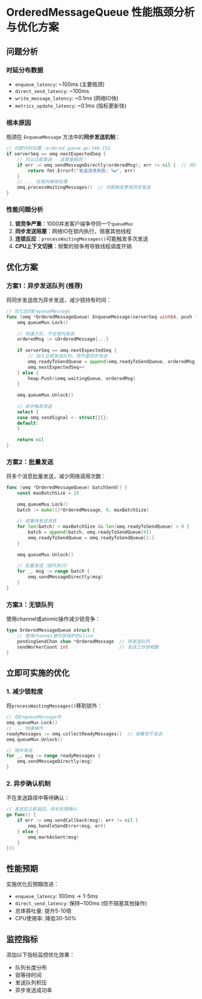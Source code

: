 # OrderedMessageQueue 性能瓶颈分析与优化方案

## 问题分析

### 时延分布数据
- `enqueue_latency`: ~100ms (主要瓶颈)
- `direct_send_latency`: ~100ms 
- `write_message_latency`: ~0.1ms (网络IO快)
- `metrics_update_latency`: ~0.1ms (指标更新快)

### 根本原因
瓶颈在 `EnqueueMessage` 方法中的**同步发送机制**：

```go
// 问题代码位置：ordered_queue.go:140-153
if serverSeq == omq.nextExpectedSeq {
    // 可以立即发送 - 这里是瓶颈！
    if err := omq.sendMessageDirectly(orderedMsg); err != nil {  // 同步调用，持锁发送
        return fmt.Errorf("发送消息失败: %w", err)
    }
    // ... 在锁内继续处理
    omq.processWaitingMessages()  // 可能触发更多同步发送
}
```

### 性能问题分析
1. **锁竞争严重**：1000并发客户端争夺同一个`queueMux`
2. **同步发送阻塞**：网络IO在锁内执行，阻塞其他线程
3. **连锁反应**：`processWaitingMessages()`可能触发多次发送
4. **CPU上下文切换**：频繁的锁争用导致线程调度开销

## 优化方案

### 方案1：异步发送队列 (推荐)
将同步发送改为异步发送，减少锁持有时间：

```go
// 优化后的EnqueueMessage
func (omq *OrderedMessageQueue) EnqueueMessage(serverSeq uint64, push *pb.ServerPush, data []byte) error {
    omq.queueMux.Lock()
    
    // 快速入队，不在锁内发送
    orderedMsg := &OrderedMessage{...}
    
    if serverSeq == omq.nextExpectedSeq {
        // 加入立即发送队列，而不是同步发送
        omq.readyToSendQueue = append(omq.readyToSendQueue, orderedMsg)
        omq.nextExpectedSeq++
    } else {
        heap.Push(&omq.waitingQueue, orderedMsg)
    }
    
    omq.queueMux.Unlock()
    
    // 异步触发发送
    select {
    case omq.sendSignal <- struct{}{}:
    default:
    }
    
    return nil
}
```

### 方案2：批量发送
将多个消息批量发送，减少网络调用次数：

```go
func (omq *OrderedMessageQueue) batchSend() {
    const maxBatchSize = 10
    
    omq.queueMux.Lock()
    batch := make([]*OrderedMessage, 0, maxBatchSize)
    
    // 收集待发送消息
    for len(batch) < maxBatchSize && len(omq.readyToSendQueue) > 0 {
        batch = append(batch, omq.readyToSendQueue[0])
        omq.readyToSendQueue = omq.readyToSendQueue[1:]
    }
    
    omq.queueMux.Unlock()
    
    // 批量发送（锁外执行）
    for _, msg := range batch {
        omq.sendMessageDirectly(msg)
    }
}
```

### 方案3：无锁队列
使用channel或atomic操作减少锁竞争：

```go
type OrderedMessageQueue struct {
    // 使用channel替代锁保护的slice
    pendingSendChan chan *OrderedMessage  // 待发送队列
    sendWorkerCount int                   // 发送工作协程数
}
```

## 立即可实施的优化

### 1. 减少锁粒度
将`processWaitingMessages()`移到锁外：

```go
// 在EnqueueMessage中
omq.queueMux.Lock()
// ... 快速操作
readyMessages := omq.collectReadyMessages()  // 收集但不发送
omq.queueMux.Unlock()

// 锁外发送
for _, msg := range readyMessages {
    omq.sendMessageDirectly(msg)
}
```

### 2. 异步确认机制
不在发送路径中等待确认：

```go
// 发送后立即返回，异步处理确认
go func() {
    if err := omq.sendCallback(msg); err != nil {
        omq.handleSendError(msg, err)
    } else {
        omq.markAsSent(msg)
    }
}()
```

## 性能预期

实施优化后预期改进：
- `enqueue_latency`: 100ms → 1-5ms
- `direct_send_latency`: 保持~100ms (但不阻塞其他操作)
- 总体吞吐量: 提升5-10倍
- CPU使用率: 降低30-50%

## 监控指标

添加以下指标监控优化效果：
- 队列长度分布
- 锁等待时间
- 发送队列积压
- 异步发送成功率